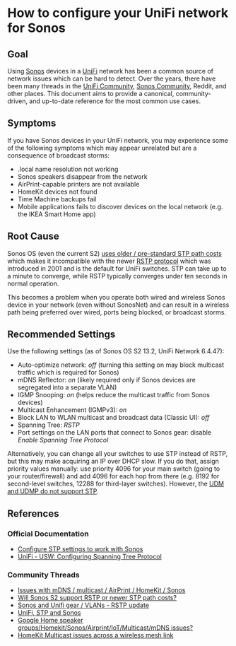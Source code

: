 # How to configure your UniFi network for Sonos

## Goal

Using [Sonos](http://www.sonos.com) devices in a [UniFi](https://www.ui.com/consoles/) network has been a common source of network issues which can be hard to detect. Over the years, there have been many threads in the [UniFi Community](https://community.ui.com), [Sonos Community](https://en.community.sonos.com), Reddit, and other places. This document aims to provide a canonical, community-driven, and up-to-date reference for the most common use cases.

## Symptoms

If you have Sonos devices in your UniFi network, you may experience some of the following symptoms which may appear unrelated but are a consequence of broadcast storms:

- .local name resolution not working
- Sonos speakers disappear from the network
- AirPrint-capable printers are not available
- HomeKit devices not found
- Time Machine backups fail
- Mobile applications fails to discover devices on the local network (e.g. the IKEA Smart Home app)

## Root Cause

Sonos OS (even the current S2) [uses older / pre-standard STP path costs](https://en.community.sonos.com/advanced-setups-229000/will-sonos-s2-support-rstp-or-newer-stp-path-costs-6841084) which makes it incompatible with the newer [RSTP protocol](https://en.wikipedia.org/wiki/Spanning_Tree_Protocol#Rapid_Spanning_Tree_Protocol) which was introduced in 2001 and is the default for UniFi switches. STP can take up to a minute to converge, while RSTP typically converges under ten seconds in normal operation.

This becomes a problem when you operate both wired and wireless Sonos device in your network (even without SonosNet) and can result in a wireless path being preferred over wired, ports being blocked, or broadcast storms.

## Recommended Settings

Use the following settings (as of Sonos OS S2 13.2, UniFi Network 6.4.47):

- Auto-optimize network: _off_ (turning this setting on may block multicast traffic which is required for Sonos)
- mDNS Reflector: _on_ (likely required only if Sonos devices are segregated into a separate VLAN)
- IGMP Snooping: _on_ (helps reduce the multicast traffic from Sonos devices)
- Multicast Enhancement (IGMPv3): _on_
- Block LAN to WLAN multicast and broadcast data (Classic UI): _off_
- Spanning Tree: _RSTP_
- Port settings on the LAN ports that connect to Sonos gear: disable _Enable Spanning Tree Protocol_

Alternatively, you can change all your switches to use STP instead of RSTP, but this may make acquiring an IP over DHCP slow. If you do that, assign priority values manually: use priority 4096 for your main switch (going to your router/firewall) and add 4096 for each hop from there (e.g. 8192 for second-level switches, 12288 for third-layer switches). However, the [UDM and UDMP do not support STP](https://community.ui.com/questions/UDM-Pro-Ability-to-Toggle-from-RTSP-to-STP/45c8751b-2611-4e78-a779-6846b2dbb9a2).

## References

### Official Documentation
- [Configure STP settings to work with Sonos](https://support.sonos.com/s/article/2118?language=en_US)
- [UniFi - USW: Configuring Spanning Tree Protocol](https://help.ui.com/hc/en-us/articles/360006836773-UniFi-USW-Configuring-Spanning-Tree-Protocol)

### Community Threads
- [Issues with mDNS / multicast / AirPrint / HomeKit / Sonos](https://community.ui.com/questions/Issues-with-mDNS-multicast-AirPrint-HomeKit-Sonos/3d103b00-f1fa-40e0-8c49-ec0a0121e93c)
- [Will Sonos S2 support RSTP or newer STP path costs?](https://en.community.sonos.com/advanced-setups-229000/will-sonos-s2-support-rstp-or-newer-stp-path-costs-6841084)
- [Sonos and Unifi gear / VLANs - RSTP update](https://en.community.sonos.com/advanced-setups-229000/sonos-and-unifi-gear-vlans-rstp-update-6830571)
- [UniFi, STP and Sonos](https://community.ui.com/questions/UniFi-STP-and-Sonos/7f72d9cf-6511-42f6-b6bc-d9b5efb7cb19)
- [Google Home speaker groups/Homekit/Sonos/Airprint/IoT/Multicast/mDNS issues?](https://community.ui.com/questions/Google-Home-speaker-groups-Homekit-Sonos-Airprint-IoT-Multicast-mDNS-issues/294320bd-be6d-4745-b74c-eba70f40958c)
- [HomeKit Multicast issues across a wireless mesh link](https://community.ui.com/questions/HomeKit-Multicast-issues-across-a-wireless-mesh-link/106e0fca-b10a-42b5-9100-4848719e8b84)
